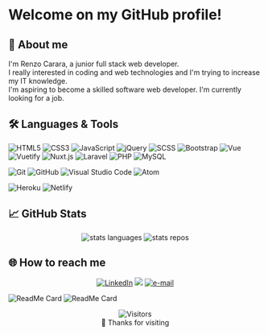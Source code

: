 <!-- renzocarara/renzocarara is a special repository because its `README.md` (this file) appears on your GitHub profile. -->

# Welcome on my GitHub profile!

## 👨 **About me**

I'm Renzo Carara, a junior full stack web developer.<br>
I really interested in coding and web technologies and I'm trying to increase my IT knowledge.<br>
I'm aspiring to become a skilled software web developer. I'm currently looking for a job.<br>

## 🛠️ **Languages & Tools**

![HTML5](https://img.shields.io/badge/-HTML5-333333?style=plastic&logo=HTML5)
![CSS3](https://img.shields.io/badge/-CSS3-333333?style=plastic&logo=css3&logoColor=5ab1f8)
![JavaScript](https://img.shields.io/badge/-JavaScript-333333?style=plastic&logo=javascript)
![jQuery](https://img.shields.io/badge/-jQuery-333333?style=plastic&logo=jQuery&logoColor=0769AD)
![SCSS](https://img.shields.io/badge/-SCSS-333333?style=plastic&logo=SASS)
![Bootstrap](https://img.shields.io/badge/-Bootstrap-333333?style=plastic&logo=bootstrap&logoColor=a055f0)
![Vue](https://img.shields.io/badge/-Vue-333333?style=plastic&logo=vue.js)
![Vuetify](https://img.shields.io/badge/-Vuetify-333333?style=plastic&logo=vuetify&logoColor=76bbf4)
![Nuxt.js](https://img.shields.io/badge/-Nuxt-333333?style=plastic&logo=Nuxt.js)
![Laravel](https://img.shields.io/badge/-Laravel-333333?style=plastic&logo=laravel)
![PHP](https://img.shields.io/badge/-Php-333333?style=plastic&logo=php)
![MySQL](https://img.shields.io/badge/-MySQL-333333?style=plastic&logo=MySQL&logoColor=83b8ea)

![Git](https://img.shields.io/badge/-Git-333333?style=plastic&logo=git&logoColor=F05032)
![GitHub](https://img.shields.io/badge/-GitHub-333333?style=plastic&logo=github&logoColor=FFFFFF)
![Visual Studio Code](https://img.shields.io/badge/-VSCode-333333?style=plastic&logo=visual-studio-code&logoColor=2e81f4)
![Atom](https://img.shields.io/badge/-Atom-333333?style=plastic&logo=atom&logoColor=58e273)

![Heroku](https://img.shields.io/badge/-Heroku-333333?style=plastic&logo=heroku&logoColor=b583ea)
![Netlify](https://img.shields.io/badge/-Netlify-333333?style=plastic&logo=netlify)

## 📈 **GitHub Stats**

<p align="center">
<img src="https://github-readme-stats.vercel.app/api/top-langs/?username=renzocarara&hide_langs_below=1&theme=default&line_height=27&layout=compact&title_color=ffffff&text_color=c9cacc&icon_color=2bbc8a&bg_color=333333" alt="stats languages" />
<img src="https://github-readme-stats.vercel.app/api?username=renzocarara&show_icons=true&count_private=true&include_all_commits=true&line_height=21&title_color=ffffff&text_color=c9cacc&icon_color=2bbc8a&bg_color=333333" alt="stats repos" />
</p>

## 🌐 **How to reach me**

<p align="center">
<a href="https://www.linkedin.com/in/renzocarara" target="_blank"><img src="https://img.shields.io/badge/LinkedIn-%230077B5.svg?&style=flat-square&logo=linkedin&logoColor=white" alt="LinkedIn"></a>
<a href="https://www.renzocarara.it" target="_blank"><img src="https://img.shields.io/badge/-website-146768?style=flat-square-square&logo=Google-Chrome&logoColor=white"/></a>
<a href="mailto:renzo.carara@libero.it" target="_blank"><img src="https://img.shields.io/badge/-e-mail-168DE2?style=flat-square-square&logo=mail.ru&logoColor=white" alt="e-mail"></a>
</p>

![ReadMe Card](https://github-readme-stats.vercel.app/api/pin/?username=renzocarara&repo=digiback)
![ReadMe Card](https://github-readme-stats.vercel.app/api/pin/?username=renzocarara&repo=digifront)

<p align=center>
  <img alt="Visitors" src="https://visitor-badge.laobi.icu/badge?page_id=renzocarara.renzocarara">
  <br>
  🙏 Thanks for visiting
</p>

